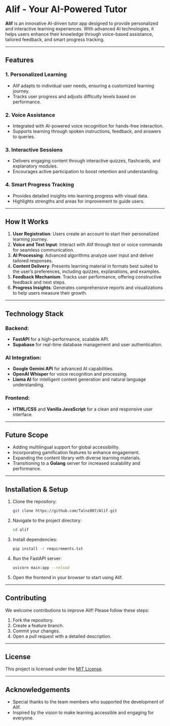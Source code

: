 # Alif - Your AI-Powered Tutor

**Alif** is an innovative AI-driven tutor app designed to provide personalized and interactive learning experiences. With advanced AI technologies, it helps users enhance their knowledge through voice-based assistance, tailored feedback, and smart progress tracking.

---

## Features

### 1. **Personalized Learning**
- Alif adapts to individual user needs, ensuring a customized learning journey.
- Tracks user progress and adjusts difficulty levels based on performance.

### 2. **Voice Assistance**
- Integrated with AI-powered voice recognition for hands-free interaction.
- Supports learning through spoken instructions, feedback, and answers to queries.

### 3. **Interactive Sessions**
- Delivers engaging content through interactive quizzes, flashcards, and explanatory modules.
- Encourages active participation to boost retention and understanding.

### 4. **Smart Progress Tracking**
- Provides detailed insights into learning progress with visual data.
- Highlights strengths and areas for improvement to guide users.

---

## How It Works

1. **User Registration**: Users create an account to start their personalized learning journey.
2. **Voice and Text Input**: Interact with Alif through text or voice commands for seamless communication.
3. **AI Processing**: Advanced algorithms analyze user input and deliver tailored responses.
4. **Content Delivery**: Presents learning material in formats best suited to the user’s preferences, including quizzes, explanations, and examples.
5. **Feedback Mechanism**: Tracks user performance, offering constructive feedback and next steps.
6. **Progress Insights**: Generates comprehensive reports and visualizations to help users measure their growth.

---

## Technology Stack

### Backend:
- **FastAPI** for a high-performance, scalable API.
- **Supabase** for real-time database management and user authentication.

### AI Integration:
- **Google Gemini API** for advanced AI capabilities.
- **OpenAI Whisper** for voice recognition and processing.
- **Llama AI** for intelligent content generation and natural language understanding.

### Frontend:
- **HTML/CSS** and **Vanilla JavaScript** for a clean and responsive user interface.

---

## Future Scope
- Adding multilingual support for global accessibility.
- Incorporating gamification features to enhance engagement.
- Expanding the content library with diverse learning materials.
- Transitioning to a **Golang** server for increased scalability and performance.

---

## Installation & Setup

1. Clone the repository:
   ```bash
   git clone https://github.com/Talnz007/Alif.git
   ```
2. Navigate to the project directory:
   ```bash
   cd alif
   ```
3. Install dependencies:
   ```bash
   pip install -r requirements.txt
   ```
4. Run the FastAPI server:
   ```bash
   uvicorn main:app --reload
   ```
5. Open the frontend in your browser to start using Alif.

---

## Contributing
We welcome contributions to improve Alif! Please follow these steps:
1. Fork the repository.
2. Create a feature branch.
3. Commit your changes.
4. Open a pull request with a detailed description.

---

## License
This project is licensed under the [MIT License](LICENSE).

---

## Acknowledgements
- Special thanks to the team members who supported the development of Alif.
- Inspired by the vision to make learning accessible and engaging for everyone.
